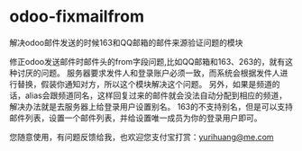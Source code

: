 # odoo-fixmailfrom
解决odoo邮件发送的时候163和QQ邮箱的邮件来源验证问题的模块


修正odoo发送邮件时邮件头的from字段问题,比如QQ邮箱和163、263的，就有这种讨厌的问题。
服务器要求发件人和登录账户必须一致，而系统会根据发件人进行替换，假装你通知对方，所以这个模块解决这个问题。
另外，如果是频道的话，alias会跟频道同名，这样回复过来的邮件就会没法自动分配到相应的频道，解决办法就是去服务器上给登录用户设置别名。
163的不支持别名，但是可以支持邮件列表，设置一个邮件列表，并给设置唯一成员为你的登录用户即可。

您随意使用，有问题反馈给我，也欢迎您支付宝打赏：yurihuang@me.com
